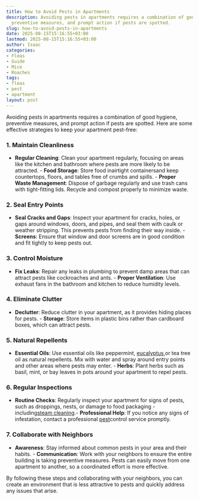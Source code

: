 ```yaml
---
title: How to Avoid Pests in Apartments
description: Avoiding pests in apartments requires a combination of good hygiene,
  preventive measures, and prompt action if pests are spotted.
slug: how-to-avoid-pests-in-apartments
date: 2025-08-15T15:16:55+03:00
lastmod: 2025-08-15T15:16:55+03:00
author: Isaac
categories:
- Fleas
- Guide
- Mice
- Roaches
tags:
- fleas
- pest
- apartment
layout: post
---
```

Avoiding pests in apartments requires a combination of good hygiene, preventive measures, and prompt action if pests are spotted. Here are some effective strategies to keep your apartment pest-free:

###  1. Maintain Cleanliness

- **Regular Cleaning**: Clean your apartment regularly, focusing on areas like the kitchen and bathroom where pests are more likely to be attracted. - **Food Storage**: Store food inairtight containersand keep countertops, floors, and tables free of crumbs and spills. - **Proper Waste Management**: Dispose of garbage regularly and use trash cans with tight-fitting lids. Recycle and compost properly to minimize waste.

###  2. Seal Entry Points

- **Seal Cracks and Gaps**: Inspect your apartment for cracks, holes, or gaps around windows, doors, and pipes, and seal them with caulk or weather stripping. This prevents pests from finding their way inside. - **Screens**: Ensure that window and door screens are in good condition and fit tightly to keep pests out.

###  3. Control Moisture

- **Fix Leaks**: Repair any leaks in plumbing to prevent damp areas that can attract pests like cockroaches and ants. - **Proper Ventilation**: Use exhaust fans in the bathroom and kitchen to reduce humidity levels.

###  4. Eliminate Clutter

- **Declutter**: Reduce clutter in your apartment, as it provides hiding places for pests. - **Storage**: Store items in plastic bins rather than cardboard boxes, which can attract pests.

###  5. Natural Repellents

- **Essential Oils**: Use essential oils like peppermint, [eucalyptus](https://pestpolicy.com/how-to-use-eucalyptus-oil-for-bed-bugs/),or tea tree oil as natural repellents. Mix with water and spray around entry points and other areas where pests may enter. - **Herbs**: Plant herbs such as basil, mint, or bay leaves in pots around your apartment to repel pests.

###  6. Regular Inspections

- **Routine Checks**: Regularly inspect your apartment for signs of pests, such as droppings, nests, or damage to food packaging - including[steam cleaning](https://pestpolicy.com/best-steam-cleaner-for-[fleas](https://pestpolicy.com/rentokil-pest-control-review/)/).- **Professional Help**: If you notice any signs of infestation, contact a professional [pest](https://pestpolicy.com/a-guide-to-preventing-pest-infestations-in-restaurants/)control service promptly.

###  7. Collaborate with Neighbors

- **Awareness**: Stay informed about common pests in your area and their habits. - **Communication**: Work with your neighbors to ensure the entire building is taking preventive measures. Pests can easily move from one apartment to another, so a coordinated effort is more effective.

By following these steps and collaborating with your neighbors, you can create an environment that is less attractive to pests and quickly address any issues that arise.
